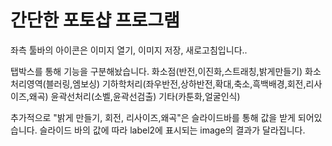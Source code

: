 # 간단한 포토샵 프로그램 

좌측 툴바의 아이콘은 이미지 열기, 이미지 저장, 새로고침입니다..

탭박스를 통해 기능을 구분해놨습니다.
화소점(반전,이진화,스트래칭,밝게만들기)
화소처리영역(블러링,엠보싱)
기하학처리(좌우반전,상하반전,확대,축소,흑백배경,회전,리사이즈,왜곡)
윤곽선처리(소벨,윤곽선검출)
기타(카툰화,얼굴인식)

추가적으로 "밝게 만들기, 회전, 리사이즈,왜곡"은 슬라이드바를 통해 값을 받게 되어있습니다.
슬라이드 바의 값에 따라 label2에 표시되는 image의 결과가 달라집니다.
